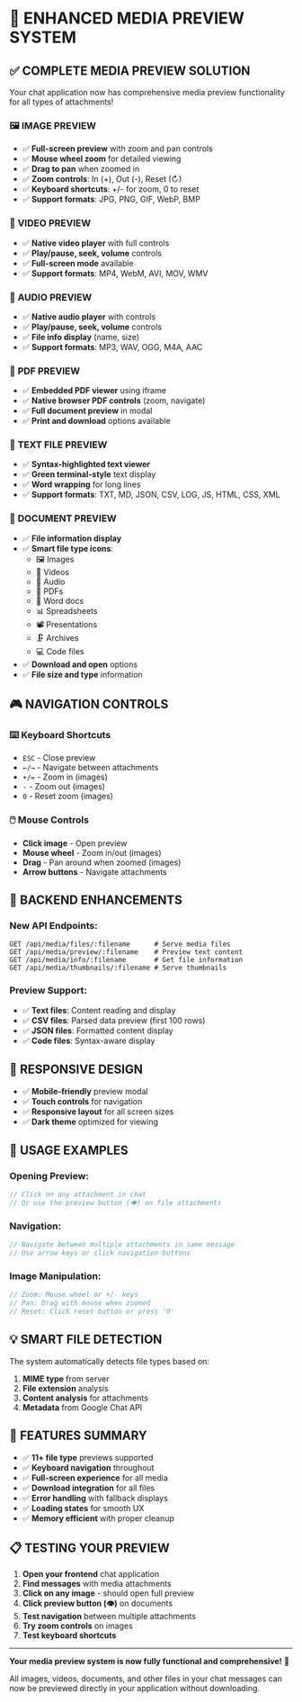 # 🎥 ENHANCED MEDIA PREVIEW SYSTEM

## ✅ **COMPLETE MEDIA PREVIEW SOLUTION**

Your chat application now has comprehensive media preview functionality for all types of attachments!

### 🖼️ **IMAGE PREVIEW**
- ✅ **Full-screen preview** with zoom and pan controls
- ✅ **Mouse wheel zoom** for detailed viewing  
- ✅ **Drag to pan** when zoomed in
- ✅ **Zoom controls**: In (+), Out (-), Reset (↻)
- ✅ **Keyboard shortcuts**: +/- for zoom, 0 to reset
- ✅ **Support formats**: JPG, PNG, GIF, WebP, BMP

### 🎥 **VIDEO PREVIEW**  
- ✅ **Native video player** with full controls
- ✅ **Play/pause, seek, volume** controls
- ✅ **Full-screen mode** available
- ✅ **Support formats**: MP4, WebM, AVI, MOV, WMV

### 🎵 **AUDIO PREVIEW**
- ✅ **Native audio player** with controls
- ✅ **Play/pause, seek, volume** controls  
- ✅ **File info display** (name, size)
- ✅ **Support formats**: MP3, WAV, OGG, M4A, AAC

### 📄 **PDF PREVIEW**
- ✅ **Embedded PDF viewer** using iframe
- ✅ **Native browser PDF controls** (zoom, navigate)
- ✅ **Full document preview** in modal
- ✅ **Print and download** options available

### 📝 **TEXT FILE PREVIEW**  
- ✅ **Syntax-highlighted text viewer**
- ✅ **Green terminal-style** text display
- ✅ **Word wrapping** for long lines
- ✅ **Support formats**: TXT, MD, JSON, CSV, LOG, JS, HTML, CSS, XML

### 📁 **DOCUMENT PREVIEW**
- ✅ **File information display**
- ✅ **Smart file type icons**:
  - 🖼️ Images
  - 🎥 Videos  
  - 🎵 Audio
  - 📄 PDFs
  - 📝 Word docs
  - 📊 Spreadsheets
  - 📽️ Presentations
  - 🗜️ Archives
  - 💻 Code files
- ✅ **Download and open** options
- ✅ **File size and type** information

## 🎮 **NAVIGATION CONTROLS**

### ⌨️ **Keyboard Shortcuts**
- `ESC` - Close preview
- `←/→` - Navigate between attachments
- `+/=` - Zoom in (images)
- `-` - Zoom out (images)  
- `0` - Reset zoom (images)

### 🖱️ **Mouse Controls**
- **Click image** - Open preview
- **Mouse wheel** - Zoom in/out (images)
- **Drag** - Pan around when zoomed (images)
- **Arrow buttons** - Navigate attachments

## 🔧 **BACKEND ENHANCEMENTS**

### New API Endpoints:
```
GET /api/media/files/:filename      # Serve media files
GET /api/media/preview/:filename    # Preview text content  
GET /api/media/info/:filename       # Get file information
GET /api/media/thumbnails/:filename # Serve thumbnails
```

### Preview Support:
- ✅ **Text files**: Content reading and display
- ✅ **CSV files**: Parsed data preview (first 100 rows)
- ✅ **JSON files**: Formatted content display
- ✅ **Code files**: Syntax-aware display

## 📱 **RESPONSIVE DESIGN**

- ✅ **Mobile-friendly** preview modal
- ✅ **Touch controls** for navigation
- ✅ **Responsive layout** for all screen sizes
- ✅ **Dark theme** optimized for viewing

## 🚀 **USAGE EXAMPLES**

### Opening Preview:
```javascript
// Click on any attachment in chat
// Or use the preview button (👁️) on file attachments
```

### Navigation:
```javascript
// Navigate between multiple attachments in same message
// Use arrow keys or click navigation buttons
```

### Image Manipulation:
```javascript
// Zoom: Mouse wheel or +/- keys
// Pan: Drag with mouse when zoomed
// Reset: Click reset button or press '0'
```

## 💡 **SMART FILE DETECTION**

The system automatically detects file types based on:
1. **MIME type** from server
2. **File extension** analysis  
3. **Content analysis** for attachments
4. **Metadata** from Google Chat API

## 🎯 **FEATURES SUMMARY**

- ✅ **11+ file type** previews supported
- ✅ **Keyboard navigation** throughout
- ✅ **Full-screen experience** for all media
- ✅ **Download integration** for all files
- ✅ **Error handling** with fallback displays
- ✅ **Loading states** for smooth UX
- ✅ **Memory efficient** with proper cleanup

## 📋 **TESTING YOUR PREVIEW**

1. **Open your frontend** chat application
2. **Find messages** with media attachments
3. **Click on any image** - should open full preview
4. **Click preview button (👁️)** on documents
5. **Test navigation** between multiple attachments
6. **Try zoom controls** on images
7. **Test keyboard shortcuts**

---

**Your media preview system is now fully functional and comprehensive!** 🎉

All images, videos, documents, and other files in your chat messages can now be previewed directly in your application without downloading.
